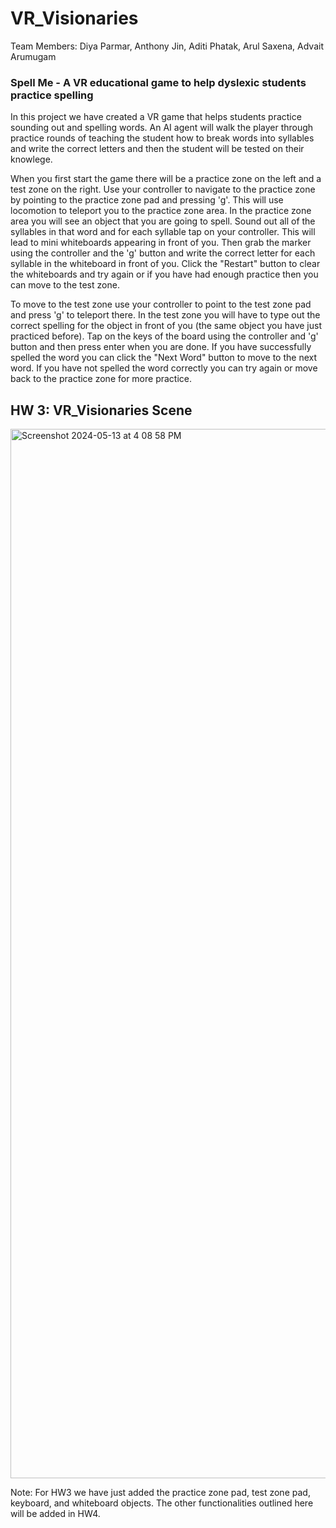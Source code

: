 # VR_Visionaries
Team Members: Diya Parmar, Anthony Jin, Aditi Phatak, Arul Saxena, Advait Arumugam 

### Spell Me - A VR educational game to help dyslexic students practice spelling 
In this project we have created a VR game that helps students practice sounding out and spelling words. An AI agent will walk the player through practice rounds of teaching the student how to break words into syllables and write the correct letters and then the student will be tested on their knowlege. 

When you first start the game there will be a practice zone on the left and a test zone on the right. Use your controller to navigate to the practice zone by pointing to the practice zone pad and pressing 'g'. This will use locomotion to teleport you to the practice zone area. In the practice zone area you will see an object that you are going to spell. Sound out all of the syllables in that word and for each syllable tap on your controller. This will lead to mini whiteboards appearing in front of you. Then grab the marker using the controller and the 'g' button and write the correct letter for each syllable in the whiteboard in front of you. Click the "Restart" button to clear the whiteboards and try again or if you have had enough practice then you can move to the test zone.

To move to the test zone use your controller to point to the test zone pad and press 'g' to teleport there. In the test zone you will have to type out the correct spelling for the object in front of you (the same object you have just practiced before). Tap on the keys of the board using the controller and 'g' button and then press enter when you are done. If you have successfully spelled the word you can click the "Next Word" button to move to the next word. If you have not spelled the word correctly you can try again or move back to the practice zone for more practice. 


## HW 3: VR_Visionaries Scene 
<img width="1679" alt="Screenshot 2024-05-13 at 4 08 58 PM" src="https://github.com/jinanthony/VR_Visionaries/assets/72777523/a227ae6c-69fb-4b75-86f5-9cd7efb5e09d">

Note: For HW3 we have just added the practice zone pad, test zone pad, keyboard, and whiteboard objects. The other functionalities outlined here will be added in HW4. 
